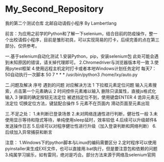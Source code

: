 # My_Second_Repository
我的第二个测试仓库
北邮自动请假小程序
By Lambertlang

前言：为应用之前学的Python和了解一下selenium，结合目前的防疫操作，整一个出校请假小程序，目前是雏形初具，可以实现简易的打卡，后续完善的点在第三部分。仅供参考。

一.基于selenium自动化测试
1.安装Python，pip，安装selenium包
此处可能会遇到未知原因的错误，请关掉代理即可。
2.Chromedriver与浏览器版本号一致
3.使用pytest框架
4.使用远程主机定时打卡或者本地Windows计划任务定时
每天7：50自动执行一次脚本
50 7 * * * /usr/bin/python3 /home/lxy/auto.py

二.问题及解决
序号	遇到的问题	对应解决方法
1	下拉框元素定位问题	输入元素搜索，点击第一个元素确认
2	时间控件元素难以输入	删除只读属性，直接js格式化输入
3	弹窗的确定按钮无法定位	被遮挡定位不到，使用键盘ENTER
4	诡异元素无法定位	切换定位方法，键鼠配合操作
5	元素不在页面内	滑动页面至元素出现

三.不足之处：
1.未判断已登录场景
2.未对网络连通性进行判断，健壮性一般
3.未使用显示等待和隐式等待，单纯使用sleep延时，效率较低
4.后续可以升级邮件&发送操作日志
5.后续可以对程序健壮性进行升级（加入登录判断和网络判断）
6.后续加入异常捕获和断言

注意：
1.Windows下的python脚本与Linux的编码需要区分
2.定时程序可以使用pyinstaller来生成EXE文件，也可以直接用.bat执行，但是要注意包和依赖的问题
3.纯属学习娱乐，如有雷同，绝对是巧合。部分方法来源于网络及selenium官网
